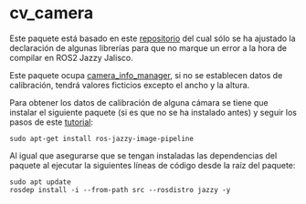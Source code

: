 # cv_camera 

Este paquete está basado en este [repositorio](https://github.com/Kapernikov/cv_camera) del cual sólo se ha ajustado la declaración de algunas librerías para que no marque un error a la hora de compilar en ROS2 Jazzy Jalisco. 

Este paquete ocupa [camera_info_manager](http://wiki.ros.org/camera_info_manager), si no se establecen datos de calibración, tendrá valores ficticios excepto el ancho y la altura.

Para obtener los datos de calibración de alguna cámara se tiene que instalar el siguiente paquete (si es que no se ha instalado antes) y seguir los pasos de este [tutorial](https://github.com/ros-perception/image_pipeline/blob/rolling/camera_calibration/doc/tutorial_mono.rst):

```
sudo apt-get install ros-jazzy-image-pipeline
```
Al igual que asegurarse que se tengan instaladas las dependencias del paquete al ejecutar la siguientes líneas de código desde la raíz del paquete:

```
sudo apt update
rosdep install -i --from-path src --rosdistro jazzy -y
```